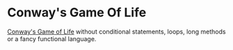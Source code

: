 Conway's Game Of Life
====================

[Conway's Game of Life](http://en.wikipedia.org/wiki/Conway's_Game_of_Life) without conditional statements, loops, long methods or a fancy functional language.

